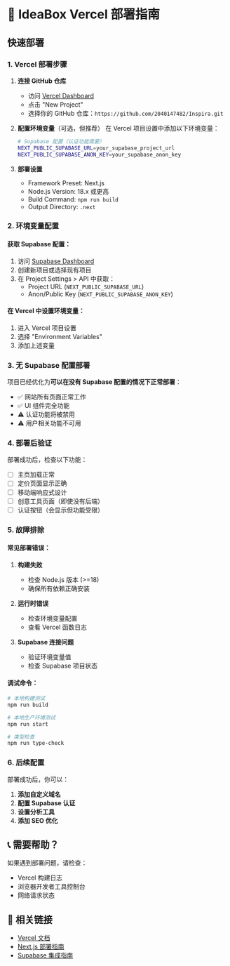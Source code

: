 # 🚀 IdeaBox Vercel 部署指南

## 快速部署

### 1. Vercel 部署步骤

1. **连接 GitHub 仓库**
   - 访问 [Vercel Dashboard](https://vercel.com/dashboard)
   - 点击 "New Project"
   - 选择你的 GitHub 仓库：`https://github.com/2040147482/Inspira.git`

2. **配置环境变量**（可选，但推荐）
   在 Vercel 项目设置中添加以下环境变量：
   
   ```bash
   # Supabase 配置（认证功能需要）
   NEXT_PUBLIC_SUPABASE_URL=your_supabase_project_url
   NEXT_PUBLIC_SUPABASE_ANON_KEY=your_supabase_anon_key
   ```

3. **部署设置**
   - Framework Preset: Next.js
   - Node.js Version: 18.x 或更高
   - Build Command: `npm run build`
   - Output Directory: `.next`

### 2. 环境变量配置

#### 获取 Supabase 配置：

1. 访问 [Supabase Dashboard](https://supabase.com/dashboard)
2. 创建新项目或选择现有项目
3. 在 Project Settings > API 中获取：
   - Project URL (`NEXT_PUBLIC_SUPABASE_URL`)
   - Anon/Public Key (`NEXT_PUBLIC_SUPABASE_ANON_KEY`)

#### 在 Vercel 中设置环境变量：

1. 进入 Vercel 项目设置
2. 选择 "Environment Variables"
3. 添加上述变量

### 3. 无 Supabase 配置部署

项目已经优化为**可以在没有 Supabase 配置的情况下正常部署**：

- ✅ 网站所有页面正常工作
- ✅ UI 组件完全功能
- ⚠️ 认证功能将被禁用
- ⚠️ 用户相关功能不可用

### 4. 部署后验证

部署成功后，检查以下功能：

- [ ] 主页加载正常
- [ ] 定价页面显示正确
- [ ] 移动端响应式设计
- [ ] 创意工具页面（即使没有后端）
- [ ] 认证按钮（会显示但功能受限）

### 5. 故障排除

#### 常见部署错误：

1. **构建失败**
   - 检查 Node.js 版本 (>=18)
   - 确保所有依赖正确安装

2. **运行时错误**
   - 检查环境变量配置
   - 查看 Vercel 函数日志

3. **Supabase 连接问题**
   - 验证环境变量值
   - 检查 Supabase 项目状态

#### 调试命令：

```bash
# 本地构建测试
npm run build

# 本地生产环境测试
npm run start

# 类型检查
npm run type-check
```

### 6. 后续配置

部署成功后，你可以：

1. **添加自定义域名**
2. **配置 Supabase 认证**
3. **设置分析工具**
4. **添加 SEO 优化**

## 📞 需要帮助？

如果遇到部署问题，请检查：
- Vercel 构建日志
- 浏览器开发者工具控制台
- 网络请求状态

## 🔗 相关链接

- [Vercel 文档](https://vercel.com/docs)
- [Next.js 部署指南](https://nextjs.org/docs/deployment)
- [Supabase 集成指南](https://supabase.com/docs/guides/getting-started/quickstarts/nextjs) 